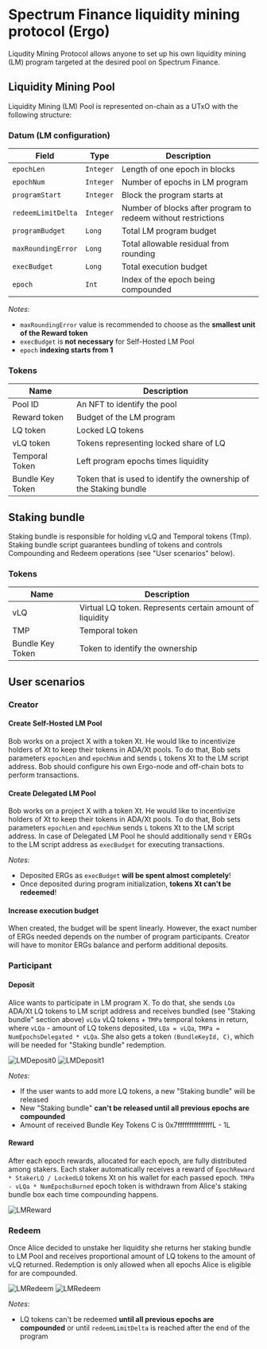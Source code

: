 # Spectrum Finance liquidity mining protocol (Ergo)

Liqudity Mining Protocol allows anyone to set up his own liquidity mining (LM) program targeted at the desired pool on Spectrum Finance.

## Liquidity Mining Pool
Liquidity Mining (LM) Pool is represented on-chain as a UTxO with the following structure:


### Datum (LM configuration)
| Field              | Type        | Description                                                   |
|--------------------|-------------|---------------------------------------------------------------|
| `epochLen`         | `Integer`   | Length of one epoch in blocks                                 |
| `epochNum`         | `Integer`   | Number of epochs in LM program                                |
| `programStart`     | `Integer`   | Block the program starts at                                   |
| `redeemLimitDelta` | `Integer`   | Number of blocks after program to redeem without restrictions |
| `programBudget`    | `Long`      | Total LM program budget                                       |
| `maxRoundingError` | `Long`      | Total allowable residual from rounding                        |
| `execBudget`       | `Long`      | Total execution budget                                        |
| `epoch`            | `Int`       | Index of the epoch being compounded                           |

_Notes_:
* `maxRoundingError` value is recommended to choose as the **smallest unit of the Reward token**
* `execBudget` is **not necessary** for Self-Hosted LM Pool
* `epoch` **indexing starts from 1**

### Tokens
| Name             | Description                                                           |
|------------------|-----------------------------------------------------------------------|
| Pool ID          | An NFT to identify the pool                                           |
| Reward token     | Budget of the LM program                                              |
| LQ token         | Locked LQ tokens                                                      |
| vLQ token        | Tokens representing locked share of LQ                                |
| Temporal Token   | Left program epochs times liquidity                                   |
| Bundle Key Token | Token that is used to identify the ownership of the Staking bundle    |

## Staking bundle
Staking bundle is responsible for holding vLQ and Temporal tokens (Tmp). Staking bundle script guarantees bundling of
tokens and controls Compounding and Redeem operations (see "User scenarios" below).

### Tokens
| Name             | Description                                              |
|------------------|----------------------------------------------------------|
| vLQ              | Virtual LQ token. Represents certain amount of liquidity |
| TMP              | Temporal token                                           |
| Bundle Key Token | Token to identify the ownership                          |


## User scenarios

### Creator

#### Create Self-Hosted LM Pool
Bob works on a project X with a token Xt. He would like to incentivize holders of Xt to keep their tokens in ADA/Xt pools.
To do that, Bob sets parameters `epochLen` and `epochNum` and sends `L` tokens Xt to the LM script address.
Bob should configure his own Ergo-node and off-chain bots to perform transactions.

#### Create Delegated LM Pool
Bob works on a project X with a token Xt. He would like to incentivize holders of Xt to keep their tokens in ADA/Xt pools.
To do that, Bob sets parameters `epochLen` and `epochNum` sends `L` tokens Xt to the LM script address.
In case of Delegated LM Pool he should additionally send `Y` ERGs to the LM script address as `execBudget` for executing transactions.

_Notes_:
* Deposited ERGs as `execBudget` **will be spent almost completely**!
* Once deposited during program initialization, **tokens Xt can't be redeemed**!

#### Increase execution budget
When created, the budget will be spent linearly.
However, the exact number of ERGs needed depends on the number of program participants. 
Creator will have to monitor ERGs balance and perform additional deposits.

### Participant

#### Deposit
Alice wants to participate in LM program X. To do that, she sends `LQa` ADA/Xt LQ tokens to LM script
address and receives bundled (see "Staking bundle" section above) `vLQa` vLQ tokens + `TMPa` temporal tokens in return,
where `vLQa` - amount of LQ tokens deposited, `LQa = vLQa`, `TMPa = NumEpochsDelegated * vLQa`.
She also gets a token `(BundleKeyId, C)`, which will be needed for "Staking bundle" redemption.

![LMDeposit0](./../img/LMDeposit0.png)
![LMDeposit1](./../img/LMDeposit1.png)

_Notes_:
* If the user wants to add more LQ tokens, a new "Staking bundle" will be released
* New "Staking bundle" **can't be released until all previous epochs are compounded**
* Amount of received Bundle Key Tokens C is 0x7fffffffffffffffL - 1L

#### Reward
After each epoch rewards, allocated for each epoch, are fully distributed among stakers. 
Each staker automatically receives a reward of `EpochReward * StakerLQ / LockedLQ` tokens Xt on his wallet for each passed epoch. 
`TMPa - vLQa * NumEpochsBurned` epoch token is withdrawn from Alice's staking bundle box each time compounding happens.

![LMReward](./../img/LMReward.png)

### Redeem
Once Alice decided to unstake her liquidity she returns her staking bundle to LM Pool and receives proportional amount of LQ tokens
to the amount of vLQ returned. Redemption is only allowed when all epochs Alice is eligible for are compounded.

![LMRedeem](./../img/LMRedeem0.png)
![LMRedeem](./../img/LMRedeem1.png)

_Notes_:
* LQ tokens can't be redeemed **until all previous epochs are compounded** or until `redeemLimitDelta` is reached after the end of the program
